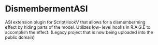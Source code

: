 # DismembermentASI
ASI extension plugin for ScriptHookV that allows for a dismemberming effect by hiding parts of the model. Utilizes low- level hooks in R.A.G.E to accomplish the effect. (Legacy project that is now being uploaded into the public domain)
